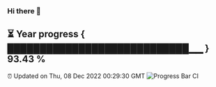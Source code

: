 ### Hi there 👋
⏳ Year progress { ████████████████████████████▁▁ } 93.43 %
---
⏰ Updated on Thu, 08 Dec 2022 00:29:30 GMT
![Progress Bar CI](https://github.com/Moyi321/Moyi321/workflows/Progress%20Bar%20CI/badge.svg)

